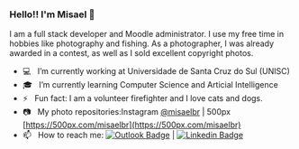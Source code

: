 ### Hello!! I'm Misael 👋

I am a full stack developer and Moodle administrator. I use my free time in hobbies like photography and fishing. As a photographer, I was already awarded in a contest, as well as I sold excellent copyright photos.


- 💻 &nbsp; I’m currently working at Universidade de Santa Cruz do Sul (UNISC)
- 🎓 &nbsp; I’m currently learning Computer Science and Articial Intelligence
- ⚡ &nbsp;  Fun fact: I am a volunteer firefighter and I love cats and dogs.
- 📷 &nbsp; My photo repositories:Instagram [@misaelbr](https://instagram.com/misaelbr) | 500px [https://500px.com/misaelbr](https://500px.com/misaelbr)
- 📫 &nbsp; How to reach me:  [![Outlook Badge](https://img.shields.io/badge/-misael.bandeira@gmail.com-blue?style=flat-square&logo=Microsoft-Outlook&link=mailto:misael.bandeira@gmail.com)](mailto:alcsaw@hotmail.com) | [![Linkedin Badge](https://img.shields.io/badge/-misaelbr-blue?style=flat-square&logo=Linkedin&link=https://www.linkedin.com/in/misaelbr/)](https://www.linkedin.com/in/misaelbr/)
